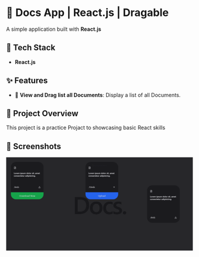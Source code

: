 # 📝 Docs App | React.js | Dragable

A simple application built with **React.js**

## 🚀 Tech Stack
- **React.js**

## ✨ Features
- 📄 **View and Drag list all Documents**: Display a list of all Documents.
  
## 📂 Project Overview
This project is a practice Projact to showcasing basic React skills 

## 📸 Screenshots

![Description of Image](https://raw.githubusercontent.com/mfaras94/docs/main/src/assets/docs.png)

